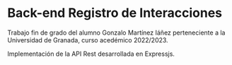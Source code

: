# Back-end Registro de Interacciones

Trabajo fin de grado del alumno Gonzalo Martínez Iáñez perteneciente a la Universidad de Granada, curso acedémico 2022/2023.

Implementación de la API Rest desarrollada en Expressjs.